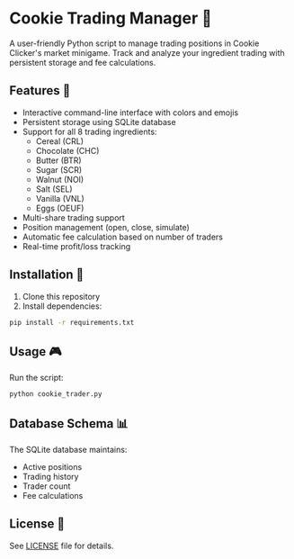 # Cookie Trading Manager 🍪

A user-friendly Python script to manage trading positions in Cookie Clicker's market minigame. Track and analyze your ingredient trading with persistent storage and fee calculations.

## Features 🌟

- Interactive command-line interface with colors and emojis
- Persistent storage using SQLite database
- Support for all 8 trading ingredients:
  - Cereal (CRL)
  - Chocolate (CHC)
  - Butter (BTR)
  - Sugar (SCR)
  - Walnut (NOI)
  - Salt (SEL)
  - Vanilla (VNL)
  - Eggs (OEUF)
- Multi-share trading support
- Position management (open, close, simulate)
- Automatic fee calculation based on number of traders
- Real-time profit/loss tracking

## Installation 🔧

1. Clone this repository
2. Install dependencies:
```bash
pip install -r requirements.txt
```

## Usage 🎮

Run the script:
```bash
python cookie_trader.py
```

## Database Schema 📊

The SQLite database maintains:
- Active positions
- Trading history
- Trader count
- Fee calculations

## License 📝

See [LICENSE](LICENSE) file for details.
